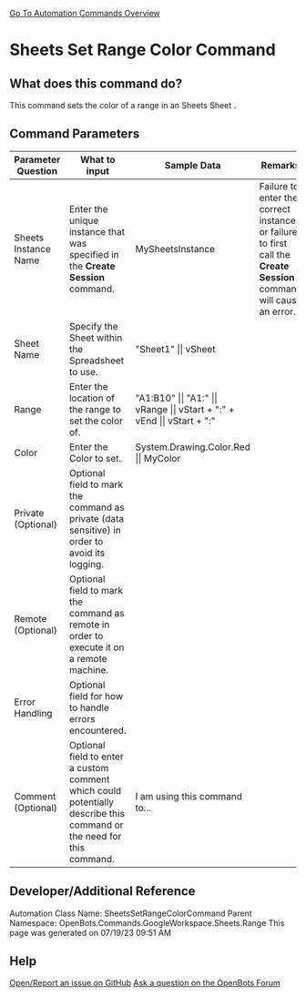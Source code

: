 <!--TITLE: Sheets Set Range Color Command -->
<!-- SUBTITLE: a command in the Google Workspace Commands\Sheets\Range group. -->
[Go To Automation Commands Overview](/automation-commands)


# Sheets Set Range Color Command


## What does this command do?
This command sets the color of a range in an Sheets Sheet .


## Command Parameters
| Parameter Question   	| What to input  	|  Sample Data 	| Remarks  	|
| ---                    | ---               | ---           | ---       |
|Sheets Instance Name|Enter the unique instance that was specified in the **Create Session** command.|MySheetsInstance|Failure to enter the correct instance or failure to first call the **Create Session** command will cause an error.|
|Sheet Name|Specify the Sheet within the Spreadsheet to use.|"Sheet1" \|\| vSheet||
|Range|Enter the location of the range to set the color of.|"A1:B10" \|\| "A1:" \|\| vRange \|\| vStart + ":" + vEnd \|\| vStart + ":"||
|Color|Enter the Color to set.|System.Drawing.Color.Red \|\| MyColor||
|Private (Optional)|Optional field to mark the command as private (data sensitive) in order to avoid its logging.|||
|Remote (Optional)|Optional field to mark the command as remote in order to execute it on a remote machine.|||
|Error Handling|Optional field for how to handle errors encountered.|||
|Comment (Optional)|Optional field to enter a custom comment which could potentially describe this command or the need for this command.|I am using this command to...||


## Developer/Additional Reference
Automation Class Name: SheetsSetRangeColorCommand
Parent Namespace: OpenBots.Commands.GoogleWorkspace.Sheets.Range
This page was generated on 07/19/23 09:51 AM


## Help
[Open/Report an issue on GitHub](https://github.com/OpenBotsAI/OpenBots.Studio/issues/new)
[Ask a question on the OpenBots Forum](https://openbots.ai/forums/)
